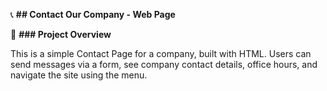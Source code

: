 📞 **## Contact Our Company - Web Page**


📝 **### Project Overview**

This is a simple Contact Page for a company, built with HTML. Users can send messages via a form, see company contact details, office hours, and navigate the site using the menu.

